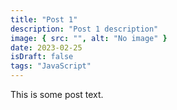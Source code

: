 ```yaml
---
title: "Post 1"
description: "Post 1 description"
image: { src: "", alt: "No image" }
date: 2023-02-25
isDraft: false
tags: "JavaScript"
---
```


This is some post text.
